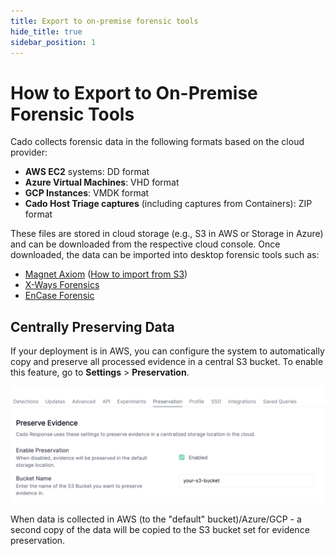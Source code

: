 ```yaml
---
title: Export to on-premise forensic tools
hide_title: true
sidebar_position: 1
---
```


# How to Export to On-Premise Forensic Tools

Cado collects forensic data in the following formats based on the cloud provider:

- **AWS EC2** systems: DD format
- **Azure Virtual Machines**: VHD format
- **GCP Instances**: VMDK format
- **Cado Host Triage captures** (including captures from Containers): ZIP format

These files are stored in cloud storage (e.g., S3 in AWS or Storage in Azure) and can be downloaded from the respective cloud console. Once downloaded, the data can be imported into desktop forensic tools such as:

- [Magnet Axiom](https://www.magnetforensics.com/products/magnet-axiom/) ([How to import from S3](https://www.magnetforensics.com/docs/axiom/html/Content/en-us/acquire-cloud/acquire-amazon-s3.htm))
- [X-Ways Forensics](https://www.x-ways.net/forensics/)
- [EnCase Forensic](https://www.opentext.com/products/encase-forensic)

## Centrally Preserving Data

If your deployment is in AWS, you can configure the system to automatically copy and preserve all processed evidence in a central S3 bucket. To enable this feature, go to **Settings** > **Preservation**.


![Preservation](/img/preserve.png)

When data is collected in AWS (to the "default" bucket)/Azure/GCP - a second copy of the data will be copied to the S3 bucket set for evidence preservation.

